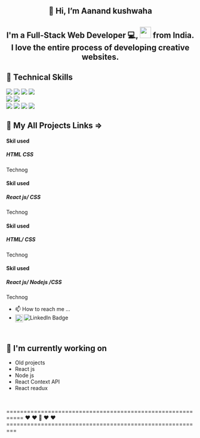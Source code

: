 <h2 align="center"> 👋 Hi, I’m Aanand kushwaha</h2>
<h2 align="center">
I'm a Full-Stack Web Developer 💻, <img src="https://media.giphy.com/media/WUlplcMpOCEmTGBtBW/giphy.gif" width="30"> from India.
  <br/>
I love the entire process of developing creative websites.
</h2> 

## 💼 Technical Skills

![](https://img.shields.io/badge/Code-React-informational?style=flat&logo=react&color=61DAFB)
![](https://img.shields.io/badge/Code-Redux-informational?style=flat&logo=Redux&color=764ABC)
![](https://img.shields.io/badge/Code-JavaScript-informational?style=flat&logo=JavaScript&color=F7DF1E)
![](https://img.shields.io/badge/Code-HTML5-informational?style=flat&logo=HTML5&color=E34F26)
</br>
![](https://img.shields.io/badge/Style-Bootstrap-informational?style=flat&logo=Bootstrap&color=7952B3)
![](https://img.shields.io/badge/Style-CSS3-informational?style=flat&logo=CSS3&color=1572B6)
</br>
![](https://img.shields.io/badge/Tools-NPM-informational?style=flat&logo=NPM&color=CB3837)
![](https://img.shields.io/badge/Tools-Netlify-informational?style=flat&logo=netlify&color=00C7B7)
![](https://img.shields.io/badge/Tools-Git-informational?style=flat&logo=Git&color=F05032)
![](https://img.shields.io/badge/Tools-GitHub-informational?style=flat&logo=GitHub&color=181717)
<br/> 

## 🔭 My All Projects Links  =>
<h4>Skil used</h4>
<h5>HTML CSS </h5>
<a src='https://technog.netlify.app/#' target='_blank' >Technog</a>
<br/>
<h4>Skil used</h4>
<h5>React js/ CSS</h5>
<a src='https://react-todo-ak.netlify.app/'>Technog</a>
<br/>
<h4>Skil used</h4>
<h5>HTML/ CSS </h5>
<a src='https://email-inline-html-page.netlify.app/'>Technog</a>
<br/>
<h4>Skil used</h4>
<h5>React js/ Nodejs /CSS </h5>
<a src='https://ecommerce-ak.netlify.app/'>Technog</a>
<br/>

- 📫 How to reach me ...
- </div>
  <img src="https://img.shields.io/badge/LinkedIn-blue?style=for-the-badge&logo=linkedin&logoColor=white" alt="LinkedIn Badge"/>
  <a href="[www.linkedin.com/in/aanand-kushwaha/](https://www.linkedin.com/in/aanand-kushwaha/)"><img align="left" src="https://raw.githubusercontent.com/yushi1007/yushi1007/main/images/linkedin.svg" alt="may  | LinkedIn" width="21px"/></a>
</br>
</div>


## 🔭 I'm currently working on

- Old projects
- React js
- Node js 
- React Context API   
- React readux          
</br>

                                                       
 =========================================================== ❤  ❤ 💞️ ❤  ❤ =========================================================                
